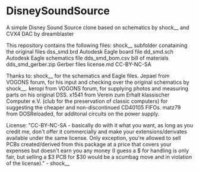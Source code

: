 # DisneySoundSource
A simple Disney Sound Source clone based on schematics by shock__ and CVX4 DAC by dreamblaster

This repository contains the following files:
shock__             subfolder conataining the original files
dss_smd.brd         Autodesk Eagle board file
dd_smd.sch          Autodesk Eagle schematics file
dds_smd_bom.csv     bill of materials
dds_smd_gerber.zip  Gerber files
license.md          CC-BY-NC-SA

Thanks to:
shock__ for the schematics and Eagle files.
Jepael from VOGONS forum, for his input and checking over the original schematics by shock__.
keropi from VOGONS forum, for supplying photos and measuring parts on his original DSS.
x1541 from Verein zum Erhalt klassischer Computer e.V. (club for the preservation of classic computers) for suggesting the cheaper and non-discontinued CD40105 FIFOs.
matz79 from DOSReloaded, for additonal circuits on the power supply.

License:
"CC-BY-NC-SA - basically do with it what you want, as long as you credit me, don't offer it commercially and make your extensions/derivates available under the same license. Only exception, you're allowed to sell PCBs created/derived from this package at a price that covers your expenses but doesn't earn you any money (I guess a $ for handling is only fair, but selling a $3 PCB for $30 would be a scumbag move and in violation of the license)." - shock__
